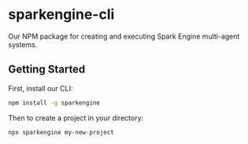 # sparkengine-cli
 Our NPM package for creating and executing Spark Engine multi-agent systems.

## Getting Started

First, install our CLI:

```bash
npm install -g sparkengine
```

Then to create a project in your directory:

```bash
npx sparkengine my-new-project
```